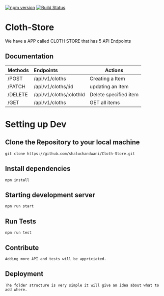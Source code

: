 [![npm version](https://badge.fury.io/js/heroku-api-plugin.svg)](http://badge.fury.io/js/heroku-api-plugin)
[![Build Status](https://travis-ci.com/shaluchandwani/Cloth-Store.svg?branch=develop)](https://travis-ci.com/shaluchandwani/Cloth-Store) 



# Cloth-Store

We have a APP called CLOTH STORE that has 5 API Endpoints
## Documentation
| Methods | Endpoints | Actions |
| :----- | :----- | ----- |
| /POST | /api/v1/cloths | Creating a Item |
| /PATCH | /api/v1/cloths/:id | updating an Item |
| /DELETE | /api/v1/cloths/:clothId | Delete specified item |
| /GET | /api/v1/cloths | GET all items |



# Setting up Dev

## Clone the Repository to your local machine <br/>
```
git clone https://github.com/shaluchandwani/Cloth-Store.git
``` 

## Install dependencies <br/>
``` 
npm install
```

## Starting development server <br/> 
``` 
npm run start
```

## Run Tests <br/>
```
npm run test
```
## Contribute
```
Adding more API and tests will be appriciated.
```
## Deployment
```
The folder structure is very simple it will give an idea about what to add where.
```
